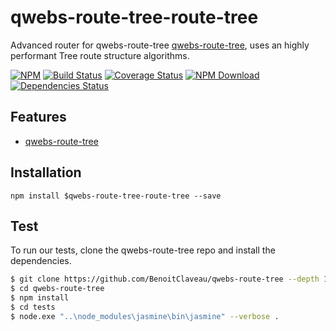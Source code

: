 # qwebs-route-tree-route-tree
Advanced router for qwebs-route-tree [qwebs-route-tree](https://www.npmjs.com/package/qwebs-route-tree), uses an highly performant Tree route structure algorithms.

 [![NPM][npm-image]][npm-url]
 [![Build Status][travis-image]][travis-url]
 [![Coverage Status][coveralls-image]][coveralls-url]
 [![NPM Download][npm-image-download]][npm-url]
 [![Dependencies Status][david-dm-image]][david-dm-url]

## Features

  * [qwebs-route-tree](https://www.npmjs.com/package/qwebs-route-tree)

## Installation

```shell
npm install $qwebs-route-tree-route-tree --save
```

## Test

To run our tests, clone the qwebs-route-tree repo and install the dependencies.

```bash
$ git clone https://github.com/BenoitClaveau/qwebs-route-tree --depth 1
$ cd qwebs-route-tree
$ npm install
$ cd tests
$ node.exe "..\node_modules\jasmine\bin\jasmine" --verbose .
```

[npm-image]: https://img.shields.io/npm/v/qwebs-route-tree.svg
[npm-image-download]: https://img.shields.io/npm/dm/qwebs-route-tree.svg
[npm-url]: https://npmjs.org/package/qwebs-route-tree
[travis-image]: https://travis-ci.org/BenoitClaveau/qwebs-route-tree.svg?branch=master
[travis-url]: https://travis-ci.org/BenoitClaveau/qwebs-route-tree
[coveralls-image]: https://coveralls.io/repos/BenoitClaveau/qwebs-route-tree/badge.svg?branch=master&service=github
[coveralls-url]: https://coveralls.io/github/BenoitClaveau/qwebs-route-tree?branch=master
[david-dm-image]: https://david-dm.org/BenoitClaveau/qwebs-route-tree/status.svg
[david-dm-url]: https://david-dm.org/BenoitClaveau/qwebs-route-tree
